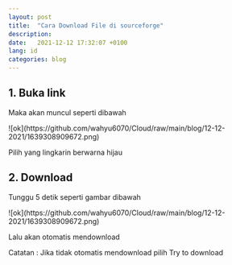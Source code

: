 ```yaml
---
layout: post
title:  "Cara Download File di sourceforge"
description: 
date:   2021-12-12 17:32:07 +0100
lang: id
categories: blog
---
```



<h2>1. Buka link</h2>
<p>Maka akan muncul seperti dibawah</p>
![ok](https://github.com/wahyu6070/Cloud/raw/main/blog/12-12-2021/1639308909672.png)
<p>Pilih yang lingkarin berwarna hijau</p>
<h2>2. Download</h2>
<p>Tunggu 5 detik seperti gambar dibawah</p>
![ok](https://github.com/wahyu6070/Cloud/raw/main/blog/12-12-2021/1639308909672.png)

<p>Lalu akan otomatis mendownload</p>
<p>Catatan : Jika tidak otomatis mendownload pilih Try to download</p>

